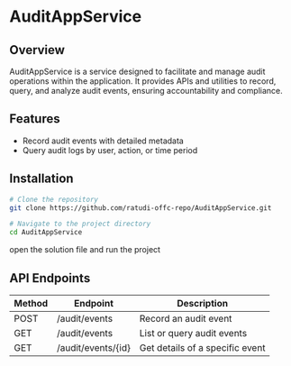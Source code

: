 # AuditAppService

## Overview

AuditAppService is a service designed to facilitate and manage audit operations within the application. It provides APIs and utilities to record, query, and analyze audit events, ensuring accountability and compliance.

## Features

- Record audit events with detailed metadata
- Query audit logs by user, action, or time period

## Installation

```bash
# Clone the repository
git clone https://github.com/ratudi-offc-repo/AuditAppService.git

# Navigate to the project directory
cd AuditAppService
```
open the solution file and run the project


## API Endpoints

| Method | Endpoint                | Description                   |
|--------|------------------------ |------------------------------|
| POST   | /audit/events           | Record an audit event         |
| GET    | /audit/events           | List or query audit events    |
| GET    | /audit/events/{id}      | Get details of a specific event|

